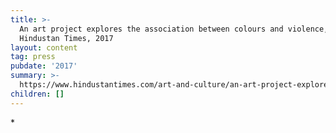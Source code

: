 ```yaml
---
title: >-
  An art project explores the association between colours and violence,
  Hindustan Times, 2017
layout: content
tag: press
pubdate: '2017'
summary: >-
  https://www.hindustantimes.com/art-and-culture/an-art-project-explores-the-association-between-colours-and-violence/story-LPrlyH49KN9d2zjDwjlImO.html
children: []
---
```

\*
